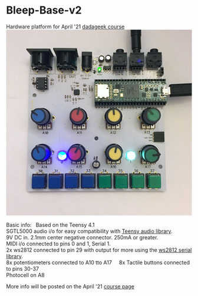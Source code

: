 # Bleep-Base-v2  
Hardware platform for April '21 [dadageek course](https://dadageek.com/courses/making-synths-with-arduino)  
   
![](https://github.com/BleepLabs/Bleep-Base-v2/blob/main/bb-v2.jpg)      
    
Basic info:  
Based on the Teensy 4.1  
SGTL5000 audio i/o for easy compatibility with [Teensy audio library](https://www.pjrc.com/teensy/td_libs_Audio.html).   
9V DC in. 2.1mm center negative connector. 250mA or greater.    
MIDI i/o connected to pins 0 and 1, Serial 1.   
2x ws2812 connected to pin 29 with output for more using the [ws2812 serial library](https://github.com/PaulStoffregen/WS2812Serial).    
8x potentiometers connected to A10 tto A17     
8x Tactile buttons connected to pins 30-37    
Photocell on A8   
  
More info will be posted on the April '21 [course page](https://github.com/BleepLabs/dadageek-April-21/wiki)   
   
